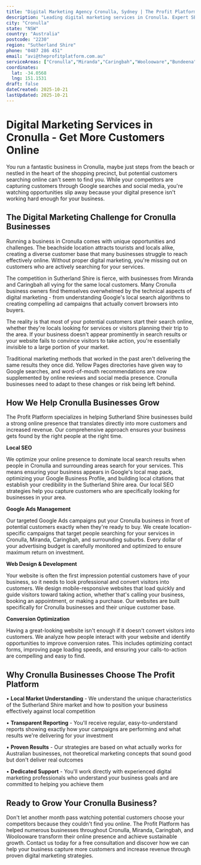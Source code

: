 ```yaml
---
title: "Digital Marketing Agency Cronulla, Sydney | The Profit Platform"
description: "Leading digital marketing services in Cronulla. Expert SEO, Google Ads & web design for Sutherland Shire businesses. Call 0487 286 451 for a free consultation."
city: "Cronulla"
state: "NSW"
country: "Australia"
postcode: "2230"
region: "Sutherland Shire"
phone: "0487 286 451"
email: "avi@theprofitplatform.com.au"
serviceAreas: ["Cronulla","Miranda","Caringbah","Woolooware","Bundeena"]
coordinates:
  lat: -34.0568
  lng: 151.1531
draft: false
dateCreated: 2025-10-21
lastUpdated: 2025-10-21
---
```


# Digital Marketing Services in Cronulla - Get More Customers Online

You run a fantastic business in Cronulla, maybe just steps from the beach or nestled in the heart of the shopping precinct, but potential customers searching online can't seem to find you. While your competitors are capturing customers through Google searches and social media, you're watching opportunities slip away because your digital presence isn't working hard enough for your business.

## The Digital Marketing Challenge for Cronulla Businesses

Running a business in Cronulla comes with unique opportunities and challenges. The beachside location attracts tourists and locals alike, creating a diverse customer base that many businesses struggle to reach effectively online. Without proper digital marketing, you're missing out on customers who are actively searching for your services.

The competition in Sutherland Shire is fierce, with businesses from Miranda and Caringbah all vying for the same local customers. Many Cronulla business owners find themselves overwhelmed by the technical aspects of digital marketing - from understanding Google's local search algorithms to creating compelling ad campaigns that actually convert browsers into buyers.

The reality is that most of your potential customers start their search online, whether they're locals looking for services or visitors planning their trip to the area. If your business doesn't appear prominently in search results or your website fails to convince visitors to take action, you're essentially invisible to a large portion of your market.

Traditional marketing methods that worked in the past aren't delivering the same results they once did. Yellow Pages directories have given way to Google searches, and word-of-mouth recommendations are now supplemented by online reviews and social media presence. Cronulla businesses need to adapt to these changes or risk being left behind.

## How We Help Cronulla Businesses Grow

The Profit Platform specializes in helping Sutherland Shire businesses build a strong online presence that translates directly into more customers and increased revenue. Our comprehensive approach ensures your business gets found by the right people at the right time.

**Local SEO**

We optimize your online presence to dominate local search results when people in Cronulla and surrounding areas search for your services. This means ensuring your business appears in Google's local map pack, optimizing your Google Business Profile, and building local citations that establish your credibility in the Sutherland Shire area. Our local SEO strategies help you capture customers who are specifically looking for businesses in your area.

**Google Ads Management**

Our targeted Google Ads campaigns put your Cronulla business in front of potential customers exactly when they're ready to buy. We create location-specific campaigns that target people searching for your services in Cronulla, Miranda, Caringbah, and surrounding suburbs. Every dollar of your advertising budget is carefully monitored and optimized to ensure maximum return on investment.

**Web Design & Development**

Your website is often the first impression potential customers have of your business, so it needs to look professional and convert visitors into customers. We design mobile-responsive websites that load quickly and guide visitors toward taking action, whether that's calling your business, booking an appointment, or making a purchase. Our websites are built specifically for Cronulla businesses and their unique customer base.

**Conversion Optimization**

Having a great-looking website isn't enough if it doesn't convert visitors into customers. We analyze how people interact with your website and identify opportunities to improve conversion rates. This includes optimizing contact forms, improving page loading speeds, and ensuring your calls-to-action are compelling and easy to find.

## Why Cronulla Businesses Choose The Profit Platform

• **Local Market Understanding** - We understand the unique characteristics of the Sutherland Shire market and how to position your business effectively against local competition

• **Transparent Reporting** - You'll receive regular, easy-to-understand reports showing exactly how your campaigns are performing and what results we're delivering for your investment

• **Proven Results** - Our strategies are based on what actually works for Australian businesses, not theoretical marketing concepts that sound good but don't deliver real outcomes

• **Dedicated Support** - You'll work directly with experienced digital marketing professionals who understand your business goals and are committed to helping you achieve them

## Ready to Grow Your Cronulla Business?

Don't let another month pass watching potential customers choose your competitors because they couldn't find you online. The Profit Platform has helped numerous businesses throughout Cronulla, Miranda, Caringbah, and Woolooware transform their online presence and achieve sustainable growth. Contact us today for a free consultation and discover how we can help your business capture more customers and increase revenue through proven digital marketing strategies.